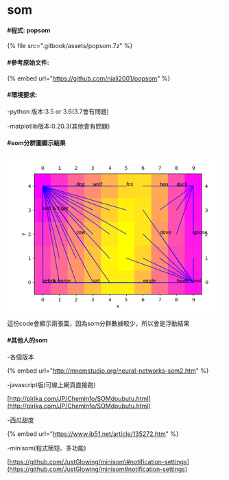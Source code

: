 # som

#### \#程式: popsom

{% file src=".gitbook/assets/popsom.7z" %}

#### \#參考原始文件:

{% embed url="https://github.com/njali2001/popsom" %}

#### \#環境要求:

-python 版本:3.5 or 3.6\(3.7會有問題\)

-matplotlib版本:0.20.3\(其他會有問題\)

#### \#som分群圖顯示結果

![](.gitbook/assets/figure_1.png)

這份code會顯示兩張圖，因為som分群數據較少，所以會是浮動結果

#### \#其他人的som

-各個版本

{% embed url="http://mnemstudio.org/neural-networks-som2.htm" %}

-javascript版\(可線上網頁直接跑\)

[http://pirika.com/JP/ChemInfo/SOMdoubutu.html](http://pirika.com/JP/ChemInfo/SOMdoubutu.html)

-西瓜甜度

{% embed url="https://www.jb51.net/article/135272.htm" %}

-minisom\(程式簡短、多功能\)

[https://github.com/JustGlowing/minisom\#notification-settings](https://github.com/JustGlowing/minisom#notification-settings)


